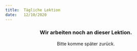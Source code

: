 ```yaml
---
title:  Tägliche Lektion
date:   12/10/2020
---
```


### <center>Wir arbeiten noch an dieser Lektion.</center>
<center>Bitte komme später zurück.</center>